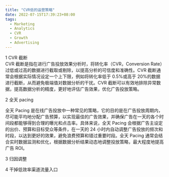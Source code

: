 ```yaml
---
title: "CVR低的运营策略"
date: 2022-07-15T17:39:23+08:00
tags:
  - Marketing
  - Analytics
  - CVR
  - Growth
  - Advertising
---
```


1 CVR 截断  
CVR 截断是指在进行广告投放效果分析时，将转化率（CVR，Conversion Rate）过低或过高的数据进行截取或剔除，以提高分析的可信度和准确性。CVR 截断通常会根据实际情况设定一个上下限，例如将转化率低于 0.5%或高于 20%的数据进行截断，从而避免极端值对数据分析的干扰。CVR 截断可以有效地排除异常数据，提高数据分析的精度，更好地评估广告效果，优化广告投放策略。  

2 全天 pacing  

全天 Pacing 是在线广告投放中一种常见的策略，它的目的是在广告投放周期内，尽可能平均地分配广告预算，以实现最佳的广告效果，并确保广告在一天的各个时间段都能够得到合理的曝光和点击率。具体来说，全天 Pacing 会根据广告主设定的出价、预算和目标受众等条件，在一天的 24 小时内自动调整广告投放的频次和时段，以达到更好的效果，避免浪费预算和错过重要时段。全天 Pacing 通常会结合实时数据监测和优化，根据数据分析结果动态地调整投放策略，最大程度地提高广告 ROI。  

3 归因调整  

4 干掉低效率渠道流量入口  
